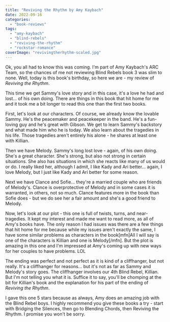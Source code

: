 ```yaml
---
title: "Reviving the Rhythm by Amy Kaybach"
date: 2022-09-16
categories: 
  - "book-reviews"
tags: 
  - "amy-kaybach"
  - "blind-rebels"
  - "reviving-the-rhythm"
  - "rockstar-romance"
coverImage: "revivingtherhythm-scaled.jpg"
---
```


Ok, you all had to know this was coming. I'm part of Amy Kaybach's ARC Team, so the chances of me not reviewing Blind Rebels book 3 was slim to none. Well, today is this book's birthday, so here we are - my review of _Reviving the Rhythm_.

This time we get Sammy's love story and in this case, it's a love he had and lost... of his own doing. There are things in this book that hit home for me and it took me a bit longer to read this one than the first two books.

First, let's look at our characters. Of course, we already know the lovable Sammy. He's the peacemaker and peacekeeper in the band. He's a fun-loving guy and he's great with Gibson. We get to learn Sammy's backstory and what made him who he is today. We also learn about the tragedies in his life. Those tragedies aren't entirely his alone - he shares at least one with Killian.

Then we have Melody. Sammy's long lost love - again, of his own doing. She's a great character. She's strong, but also not strong in certain situations. She also has situations in which she reacts like many of us would or do. I really liked her, although I admit, I like Kady and Ari better... again, I love Melody, but I just like Kady and Ari better for some reason.

Next we have Clance and Sofie... they're a married couple who are friends of Melody's. Clance is overprotective of Melody and in some cases it is warranted, in others, not so much. Clance features more in the book than Sofie does - but we do see her a fair amount and she's a good friend to Melody.

Now, let's look at our plot - this one is full of twists, turns, and near-tragedies. It kept my interest and made me want to read more, as all of Amy's books have. The only reason I had issues was there are a few things that hit home for me because while my issues aren't exactly the same, I have some similar problems as characters in the book\[mfn\]All I will say is one of the characters is Killian and one is Melody\[/mfn\]. But the plot is amazing in this one and I'm impressed at Amy's coming up with new ways for her couples to have problems. LOL

The ending was perfect and not perfect as it is kind of a cliffhanger, but not really. It's a cliffhanger for reasons... but it's not as far as Sammy and Melody's story goes. The cliffhanger involves our 4th Blind Rebel, Killian. But I'm not telling you what it is. Suffice it to say, you'll be chomping at the bit for Killian's book and the explanation for his part of the ending of _Reviving the Rhythm_.

I gave this one 5 stars because as always, Amy does an amazing job with the Blind Rebel boys. I highly recommend you give these books a try - start with Bridging the Silences, then go to Blending Chords, then Reviving the Rhythm. I promise you won't be sorry.
